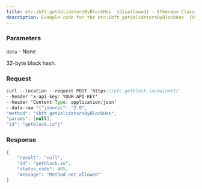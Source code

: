 ```yaml
---
title: etc:ibft_getValidatorsByBlockHas  {disallowed} - Ethereum Classic
description: Example code for the etc:ibft_getValidatorsByBlockHas  {disallowed} json-rpc method. Сomplete guide on how to use etc:ibft_getValidatorsByBlockHas  {disallowed} json-rpc in GetBlock.io Web3 documentation.
---
```


### Parameters


`data` - None

32-byte block hash.

### Request

``` java
curl --location --request POST 'https://etc.getblock.io/mainnet/' 
--header 'x-api-key: YOUR-API-KEY' 
--header 'Content-Type: application/json' 
--data-raw '{"jsonrpc": "2.0",
"method": "ibft_getValidatorsByBlockHas",
"params": [null],
"id": "getblock.io"}'
```

###  Response

``` java
{
    "result": "null",
    "id": "getblock.io",
    "status_code": 405,
    "message": "Method not allowed"
}
```

